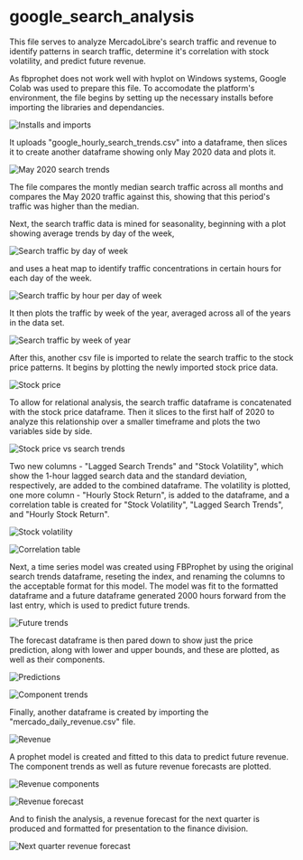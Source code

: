 # google_search_analysis

This file serves to analyze MercadoLibre's search traffic and revenue to identify patterns in search traffic, determine it's correlation with stock volatility, and predict future revenue.

As fbprophet does not work well with hvplot on Windows systems, Google Colab was used to prepare this file. To accomodate the platform's environment, the file begins by setting up the necessary installs before importing the libraries and dependancies.

![Installs and imports](/Images/1.PNG)

It uploads "google_hourly_search_trends.csv" into a dataframe, then slices it to create another dataframe showing only May 2020 data and plots it.

![May 2020 search trends](/Images/2.PNG)

The file compares the montly median search traffic across all months and compares the May 2020 traffic against this, showing that this period's traffic was higher than the median.

Next, the search traffic data is mined for seasonality, beginning with a plot showing average trends by day of the week,

![Search traffic by day of week](/Images/3.PNG)

and uses a heat map to identify traffic concentrations in certain hours for each day of the week.

![Search traffic by hour per day of week](/Images/4.PNG)

It then plots the traffic by week of the year, averaged across all of the years in the data set.

![Search traffic by week of year](/Images/5.PNG)

After this, another csv file is imported to relate the search traffic to the stock price patterns. It begins by plotting the newly imported stock price data.

![Stock price](/Images/6.PNG)

To allow for relational analysis, the search traffic dataframe is concatenated with the stock price dataframe. Then it slices to the first half of 2020 to analyze this relationship over a smaller timeframe and plots the two variables side by side.

![Stock price vs search trends](/Images/7.PNG)

Two new columns - "Lagged Search Trends" and "Stock Volatility", which show the 1-hour lagged search data and the standard deviation, respectively, are added to the combined dataframe. The volatility is plotted, one more column - "Hourly Stock Return", is added to the dataframe, and a correlation table is created for "Stock Volatility", "Lagged Search Trends", and "Hourly Stock Return".

![Stock volatility](/Images/8.PNG)

![Correlation table](/Images/9.PNG)

Next, a time series model was created using FBProphet by using the original search trends dataframe, reseting the index, and renaming the columns to the acceptable format for this model. The model was fit to the formatted dataframe and a future dataframe generated 2000 hours forward from the last entry, which is used to predict future trends.

![Future trends](/Images/10.PNG)

The forecast dataframe is then pared down to show just the price prediction, along with lower and upper bounds, and these are plotted, as well as their components.

![Predictions](/Images/11.PNG)

![Component trends](/Images/12.PNG)

Finally, another dataframe is created by importing the "mercado_daily_revenue.csv" file.

![Revenue](/Images/13.PNG)

A prophet model is created and fitted to this data to predict future revenue. The component trends as well as future revenue forecasts are plotted.

![Revenue components](/Images/14.PNG)

![Revenue forecast](/Images/15.PNG)

And to finish the analysis, a revenue forecast for the next quarter is produced and formatted for presentation to the finance division.

![Next quarter revenue forecast](/Images/16.PNG)
